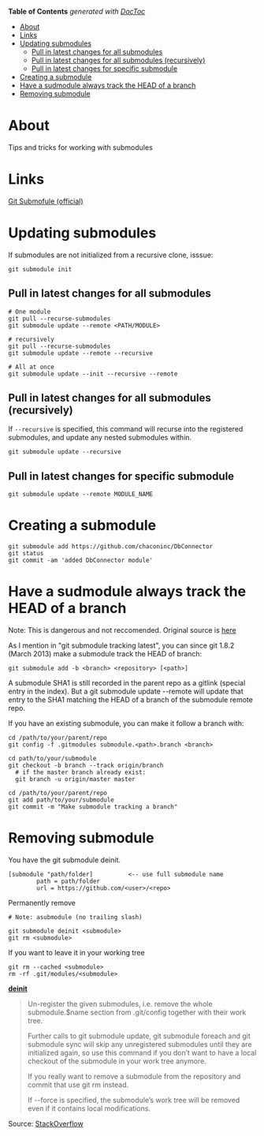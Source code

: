 <!-- START doctoc generated TOC please keep comment here to allow auto update -->
<!-- DON'T EDIT THIS SECTION, INSTEAD RE-RUN doctoc TO UPDATE -->
**Table of Contents**  *generated with [DocToc](https://github.com/thlorenz/doctoc)*

- [About](#about)
- [Links](#links)
- [Updating submodules](#updating-submodules)
  - [Pull in latest changes for all submodules](#pull-in-latest-changes-for-all-submodules)
  - [Pull in latest changes for all submodules (recursively)](#pull-in-latest-changes-for-all-submodules-recursively)
  - [Pull in latest changes for specific submodule](#pull-in-latest-changes-for-specific-submodule)
- [Creating a submodule](#creating-a-submodule)
- [Have a sudmodule always track the HEAD of a branch](#have-a-sudmodule-always-track-the-head-of-a-branch)
- [Removing submodule](#removing-submodule)

<!-- END doctoc generated TOC please keep comment here to allow auto update -->

# About
Tips and tricks for working with submodules

# Links
[Git Submofule (official)](https://git-scm.com/book/en/v2/Git-Tools-Submodules)

# Updating submodules

If submodules are not initialized from a recursive clone, isssue:
```
git submodule init
```

## Pull in latest changes for all submodules
```
# One module
git pull --recurse-submodules
git submodule update --remote <PATH/MODULE>

# recursively
git pull --recurse-submodules
git submodule update --remote --recursive

# All at once
git submodule update --init --recursive --remote
```

## Pull in latest changes for all submodules (recursively)
If `--recursive` is specified, this command will recurse into the registered submodules, and update any nested submodules within.

```
git submodule update --recursive
```

## Pull in latest changes for specific submodule
```
git submodule update --remote MODULE_NAME
```

# Creating a submodule

```
git submodule add https://github.com/chaconinc/DbConnector
git status
git commit -am 'added DbConnector module'
```

# Have a sudmodule always track the HEAD of a branch

Note: This is dangerous and not reccomended. Original source is [here](http://stackoverflow.com/a/31851819)

As I mention in "git submodule tracking latest", you can since git 1.8.2 (March 2013) make a submodule track the HEAD of branch:

```
git submodule add -b <branch> <repository> [<path>]
```

A submodule SHA1 is still recorded in the parent repo as a gitlink (special entry in the index).
But a git submodule update --remote will update that entry to the SHA1 matching the HEAD of a branch of the submodule remote repo.

If you have an existing submodule, you can make it follow a branch with:
```
cd /path/to/your/parent/repo
git config -f .gitmodules submodule.<path>.branch <branch>

cd path/to/your/submodule
git checkout -b branch --track origin/branch
  # if the master branch already exist:
  git branch -u origin/master master

cd /path/to/your/parent/repo
git add path/to/your/submodule
git commit -m "Make submodule tracking a branch"
```

# Removing submodule

You have the git submodule deinit.

```
[submodule "path/folder]          <-- use full submodule name
        path = path/folder
        url = https://github.com/<user>/<repo>
```

Permanently remove
```
# Note: asubmodule (no trailing slash)

git submodule deinit <submodule>    
git rm <submodule>
```

If you want to leave it in your working tree
```
git rm --cached <submodule>
rm -rf .git/modules/<submodule>
```

**[deinit](https://git-scm.com/docs/git-submodule)**

>Un-register the given submodules, i.e. remove the whole submodule.$name
section from .git/config together with their work tree.
>
>Further calls to git submodule update, git submodule foreach and git submodule sync will skip any unregistered submodules until they are initialized again, so use this command if you don’t want to have a local checkout of the submodule in your work tree anymore.
>
>If you really want to remove a submodule from the repository and commit that use git rm instead.
>
>If --force is specified, the submodule’s work tree will be removed even if it contains local modifications.

Source: [StackOverflow](https://stackoverflow.com/questions/29850029/what-is-the-current-way-to-remove-a-git-submodule)  

